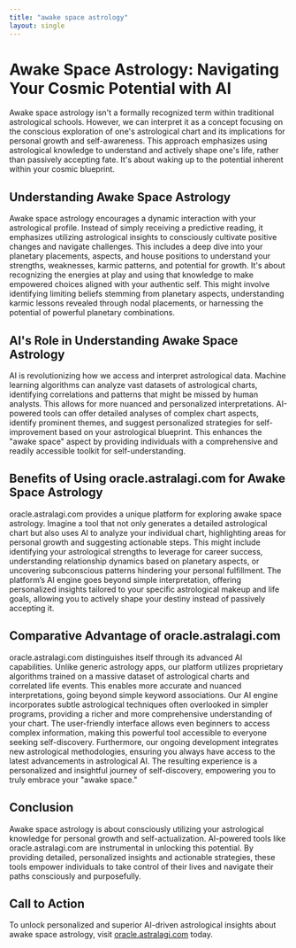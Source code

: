 ```yaml
---
title: "awake space astrology"
layout: single
---
```


# Awake Space Astrology: Navigating Your Cosmic Potential with AI

Awake space astrology isn't a formally recognized term within traditional astrological schools. However, we can interpret it as a concept focusing on the conscious exploration of one's astrological chart and its implications for personal growth and self-awareness.  This approach emphasizes using astrological knowledge to understand and actively shape one's life, rather than passively accepting fate.  It's about waking up to the potential inherent within your cosmic blueprint.

##  Understanding Awake Space Astrology

Awake space astrology encourages a dynamic interaction with your astrological profile. Instead of simply receiving a predictive reading, it emphasizes utilizing astrological insights to consciously cultivate positive changes and navigate challenges. This includes a deep dive into your planetary placements, aspects, and house positions to understand your strengths, weaknesses, karmic patterns, and potential for growth.  It's about recognizing the energies at play and using that knowledge to make empowered choices aligned with your authentic self.  This might involve identifying limiting beliefs stemming from planetary aspects, understanding karmic lessons revealed through nodal placements, or harnessing the potential of powerful planetary combinations.

## AI's Role in Understanding Awake Space Astrology

AI is revolutionizing how we access and interpret astrological data. Machine learning algorithms can analyze vast datasets of astrological charts, identifying correlations and patterns that might be missed by human analysts. This allows for more nuanced and personalized interpretations. AI-powered tools can offer detailed analyses of complex chart aspects, identify prominent themes, and suggest personalized strategies for self-improvement based on your astrological blueprint.  This enhances the "awake space" aspect by providing individuals with a comprehensive and readily accessible toolkit for self-understanding.

## Benefits of Using oracle.astralagi.com for Awake Space Astrology

oracle.astralagi.com provides a unique platform for exploring awake space astrology. Imagine a tool that not only generates a detailed astrological chart but also uses AI to analyze your individual chart, highlighting areas for personal growth and suggesting actionable steps.  This might include identifying your astrological strengths to leverage for career success, understanding relationship dynamics based on planetary aspects, or uncovering subconscious patterns hindering your personal fulfillment.  The platform’s AI engine goes beyond simple interpretation, offering personalized insights tailored to your specific astrological makeup and life goals, allowing you to actively shape your destiny instead of passively accepting it.


## Comparative Advantage of oracle.astralagi.com

oracle.astralagi.com distinguishes itself through its advanced AI capabilities. Unlike generic astrology apps, our platform utilizes proprietary algorithms trained on a massive dataset of astrological charts and correlated life events. This enables more accurate and nuanced interpretations, going beyond simple keyword associations. Our AI engine incorporates subtle astrological techniques often overlooked in simpler programs, providing a richer and more comprehensive understanding of your chart.  The user-friendly interface allows even beginners to access complex information, making this powerful tool accessible to everyone seeking self-discovery.  Furthermore, our ongoing development integrates new astrological methodologies, ensuring you always have access to the latest advancements in astrological AI.  The resulting experience is a personalized and insightful journey of self-discovery, empowering you to truly embrace your "awake space."


## Conclusion

Awake space astrology is about consciously utilizing your astrological knowledge for personal growth and self-actualization.  AI-powered tools like oracle.astralagi.com are instrumental in unlocking this potential. By providing detailed, personalized insights and actionable strategies, these tools empower individuals to take control of their lives and navigate their paths consciously and purposefully.


## Call to Action

To unlock personalized and superior AI-driven astrological insights about awake space astrology, visit [oracle.astralagi.com](https://oracle.astralagi.com) today.